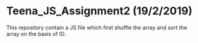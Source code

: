 # Teena_JS_Assignment2 (19/2/2019)

This repository contain a JS file which first shuffle the array and sort the array on the basis of ID.
